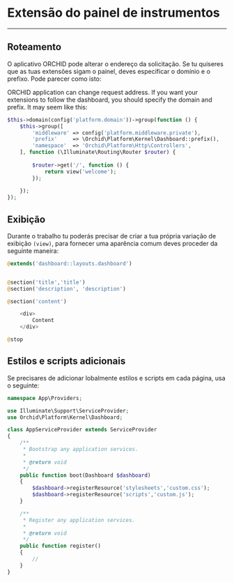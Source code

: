 # Extensão do painel de instrumentos
----------

## Roteamento

O aplicativo ORCHID pode alterar o endereço da solicitação. Se tu quiseres que as tuas extensões sigam o painel, deves especificar o domínio e o prefixo. Pode parecer como isto:

ORCHID application can change request address. If you want your extensions to follow the dashboard, you should specify the domain and prefix. It may seem like this:

```php
$this->domain(config('platform.domain'))->group(function () {
    $this->group([
        'middleware' => config('platform.middleware.private'),
        'prefix'     => \Orchid\Platform\Kernel\Dashboard::prefix(),
        'namespace'  => 'Orchid\Platform\Http\Controllers',
    ], function (\Illuminate\Routing\Router $router) {
    
        $router->get('/', function () {
            return view('welcome');
        });
        
    });
});
```


## Exibição

Durante o trabalho tu poderás precisar de criar a tua própria variação de exibição `(view)`, para fornecer uma aparência comum deves proceder da seguinte maneira:

```php
@extends('dashboard::layouts.dashboard')


@section('title','title')
@section('description', 'description')

@section('content')

    <div>
        Content
    </div>

@stop
```


## Estilos e scripts adicionais

Se precisares de adicionar lobalmente estilos e scripts em cada página, usa o seguinte:

```php
namespace App\Providers;

use Illuminate\Support\ServiceProvider;
use Orchid\Platform\Kernel\Dashboard;

class AppServiceProvider extends ServiceProvider
{
    /**
     * Bootstrap any application services.
     *
     * @return void
     */
    public function boot(Dashboard $dashboard)
    {
        $dashboard->registerResource('stylesheets','custom.css');
        $dashboard->registerResource('scripts','custom.js');
    }

    /**
     * Register any application services.
     *
     * @return void
     */
    public function register()
    {
        //
    }
}
```

